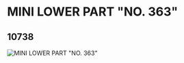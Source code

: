 # MINI LOWER PART "NO. 363"
## 10738
![MINI LOWER PART "NO. 363"](https://lc-www-live-s.legocdn.com/media/bricks/5/2/6022490.jpg)